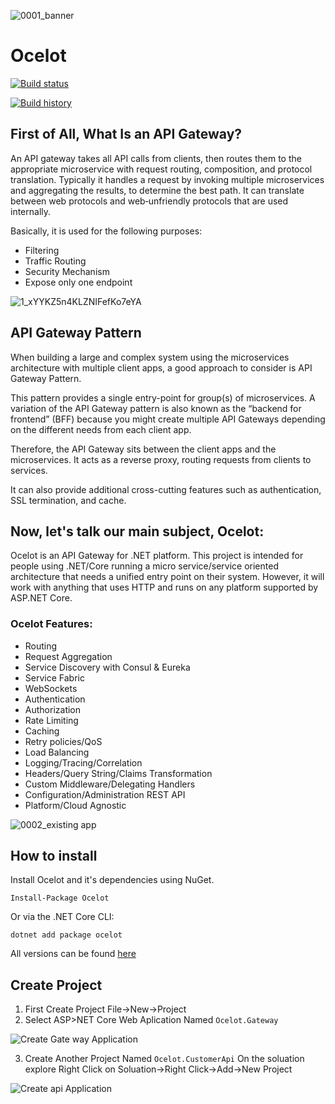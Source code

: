 ![0001_banner](https://user-images.githubusercontent.com/21302583/61870371-9026d880-aefb-11e9-8c92-42eb413692de.png)
# Ocelot

[![Build status](https://ci.appveyor.com/api/projects/status/lyhgbhdhqyepj6xi/branch/master?svg=true)](https://ci.appveyor.com/project/Mahadenamuththa/apigatewayocelot/branch/master)

[![Build history](https://buildstats.info/appveyor/chart/Mahadenamuththa/apigatewayocelot)](https://ci.appveyor.com/project/Mahadenamuththa/apigatewayocelot/history)

## First of All, What Is an API Gateway?
An API gateway takes all API calls from clients, then routes them to the appropriate microservice with request routing, composition, and protocol translation. Typically it handles a request by invoking multiple microservices and aggregating the results, to determine the best path. It can translate between web protocols and web‑unfriendly protocols that are used internally.

Basically, it is used for the following purposes:

* Filtering
* Traffic Routing
* Security Mechanism
* Expose only one endpoint

![1_xYYKZ5n4KLZNIFefKo7eYA](https://user-images.githubusercontent.com/21302583/61867015-ea23a000-aef3-11e9-8e6a-e06afce3e63f.png)

## API Gateway Pattern
When building a large and complex system using the microservices architecture with multiple client apps, a good approach to consider is API Gateway Pattern.

This pattern provides a single entry-point for group(s) of microservices. A variation of the API Gateway pattern is also known as the “backend for frontend” (BFF) because you might create multiple API Gateways depending on the different needs from each client app.

Therefore, the API Gateway sits between the client apps and the microservices. It acts as a reverse proxy, routing requests from clients to services.

It can also provide additional cross-cutting features such as authentication, SSL termination, and cache.

## Now, let's talk our main subject, Ocelot:
Ocelot is an API Gateway for .NET platform. This project is intended for people using .NET/Core running a micro service/service oriented architecture that needs a unified entry point on their system. However, it will work with anything that uses HTTP and runs on any platform supported by ASP.NET Core.

### Ocelot Features:
* Routing
* Request Aggregation
* Service Discovery with Consul & Eureka
* Service Fabric
* WebSockets
* Authentication
* Authorization
* Rate Limiting
* Caching
* Retry policies/QoS
* Load Balancing
* Logging/Tracing/Correlation
* Headers/Query String/Claims Transformation
* Custom Middleware/Delegating Handlers
* Configuration/Administration REST API
* Platform/Cloud Agnostic

![0002_existing app](https://user-images.githubusercontent.com/21302583/61870106-e6474c00-aefa-11e9-8e65-9eb40ab924a9.png)

## How to install

Install Ocelot and it's dependencies using NuGet. 

`Install-Package Ocelot`

Or via the .NET Core CLI:

`dotnet add package ocelot`

All versions can be found [here](https://www.nuget.org/packages/Ocelot/)

## Create Project

01. First Create Project File->New->Project
02. Select ASP>NET Core Web Aplication Named `Ocelot.Gateway`

![Create Gate way Application](https://user-images.githubusercontent.com/21302583/61872479-0ed24480-af01-11e9-96c1-256cb81fcc17.PNG)

03. Create Another Project Named `Ocelot.CustomerApi` On the soluation explore Right Click on Soluation->Right Click->Add->New Project

![Create api Application](https://user-images.githubusercontent.com/21302583/61872775-cd8e6480-af01-11e9-97dc-bf4d3590529d.PNG)

